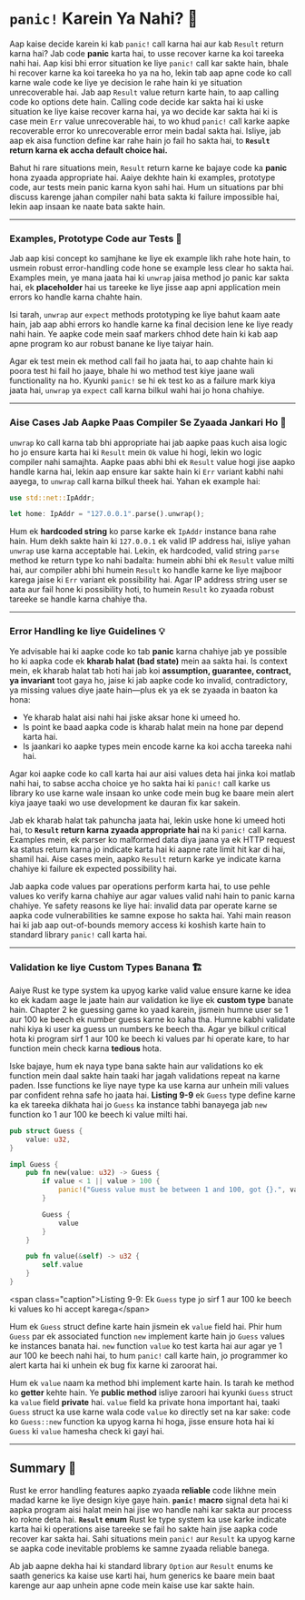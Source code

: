 # `panic!` Karein Ya Nahi? 🤔

Aap kaise decide karein ki kab `panic!` call karna hai aur kab `Result` return karna hai? Jab code **panic** karta hai, to usse recover karne ka koi tareeka nahi hai. Aap kisi bhi error situation ke liye `panic!` call kar sakte hain, bhale hi recover karne ka koi tareeka ho ya na ho, lekin tab aap apne code ko call karne wale code ke liye ye decision le rahe hain ki ye situation unrecoverable hai. Jab aap `Result` value return karte hain, to aap calling code ko options dete hain. Calling code decide kar sakta hai ki uske situation ke liye kaise recover karna hai, ya wo decide kar sakta hai ki is case mein `Err` value unrecoverable hai, to wo khud `panic!` call karke aapke recoverable error ko unrecoverable error mein badal sakta hai. Isliye, jab aap ek aisa function define kar rahe hain jo fail ho sakta hai, to **`Result` return karna ek accha default choice hai.**

Bahut hi rare situations mein, `Result` return karne ke bajaye code ka **panic** hona zyaada appropriate hai. Aaiye dekhte hain ki examples, prototype code, aur tests mein panic karna kyon sahi hai. Hum un situations par bhi discuss karenge jahan compiler nahi bata sakta ki failure impossible hai, lekin aap insaan ke naate bata sakte hain.

-----

### Examples, Prototype Code aur Tests 🧪

Jab aap kisi concept ko samjhane ke liye ek example likh rahe hote hain, to usmein robust error-handling code hone se example less clear ho sakta hai. Examples mein, ye mana jaata hai ki `unwrap` jaisa method jo panic kar sakta hai, ek **placeholder** hai us tareeke ke liye jisse aap apni application mein errors ko handle karna chahte hain.

Isi tarah, `unwrap` aur `expect` methods prototyping ke liye bahut kaam aate hain, jab aap abhi errors ko handle karne ka final decision lene ke liye ready nahi hain. Ye aapke code mein saaf markers chhod dete hain ki kab aap apne program ko aur robust banane ke liye taiyar hain.

Agar ek test mein ek method call fail ho jaata hai, to aap chahte hain ki poora test hi fail ho jaaye, bhale hi wo method test kiye jaane wali functionality na ho. Kyunki `panic!` se hi ek test ko as a failure mark kiya jaata hai, `unwrap` ya `expect` call karna bilkul wahi hai jo hona chahiye.

-----

### Aise Cases Jab Aapke Paas Compiler Se Zyaada Jankari Ho 🧠

`unwrap` ko call karna tab bhi appropriate hai jab aapke paas kuch aisa logic ho jo ensure karta hai ki `Result` mein `Ok` value hi hogi, lekin wo logic compiler nahi samajhta. Aapke paas abhi bhi ek `Result` value hogi jise aapko handle karna hai, lekin aap ensure kar sakte hain ki `Err` variant kabhi nahi aayega, to `unwrap` call karna bilkul theek hai. Yahan ek example hai:

```rust
use std::net::IpAddr;

let home: IpAddr = "127.0.0.1".parse().unwrap();
```

Hum ek **hardcoded string** ko parse karke ek `IpAddr` instance bana rahe hain. Hum dekh sakte hain ki `127.0.0.1` ek valid IP address hai, isliye yahan `unwrap` use karna acceptable hai. Lekin, ek hardcoded, valid string `parse` method ke return type ko nahi badalta: humein abhi bhi ek `Result` value milti hai, aur compiler abhi bhi humein `Result` ko handle karne ke liye majboor karega jaise ki `Err` variant ek possibility hai. Agar IP address string user se aata aur fail hone ki possibility hoti, to humein `Result` ko zyaada robust tareeke se handle karna chahiye tha.

-----

### Error Handling ke liye Guidelines 💡

Ye advisable hai ki aapke code ko tab **panic** karna chahiye jab ye possible ho ki aapka code ek **kharab halat (bad state)** mein aa sakta hai. Is context mein, ek kharab halat tab hoti hai jab koi **assumption, guarantee, contract, ya invariant** toot gaya ho, jaise ki jab aapke code ko invalid, contradictory, ya missing values diye jaate hain—plus ek ya ek se zyaada in baaton ka hona:

  * Ye kharab halat aisi nahi hai jiske aksar hone ki umeed ho.
  * Is point ke baad aapka code is kharab halat mein na hone par depend karta hai.
  * Is jaankari ko aapke types mein encode karne ka koi accha tareeka nahi hai.

Agar koi aapke code ko call karta hai aur aisi values deta hai jinka koi matlab nahi hai, to sabse accha choice ye ho sakta hai ki `panic!` call karke us library ko use karne wale insaan ko unke code mein bug ke baare mein alert kiya jaaye taaki wo use development ke dauran fix kar sakein.

Jab ek kharab halat tak pahuncha jaata hai, lekin uske hone ki umeed hoti hai, to **`Result` return karna zyaada appropriate hai** na ki `panic!` call karna. Examples mein, ek parser ko malformed data diya jaana ya ek HTTP request ka status return karna jo indicate karta hai ki aapne rate limit hit kar di hai, shamil hai. Aise cases mein, aapko `Result` return karke ye indicate karna chahiye ki failure ek expected possibility hai.

Jab aapka code values par operations perform karta hai, to use pehle values ko verify karna chahiye aur agar values valid nahi hain to panic karna chahiye. Ye safety reasons ke liye hai: invalid data par operate karne se aapka code vulnerabilities ke samne expose ho sakta hai. Yahi main reason hai ki jab aap out-of-bounds memory access ki koshish karte hain to standard library `panic!` call karta hai.

-----

### Validation ke liye Custom Types Banana 🏗️

Aaiye Rust ke type system ka upyog karke valid value ensure karne ke idea ko ek kadam aage le jaate hain aur validation ke liye ek **custom type** banate hain. Chapter 2 ke guessing game ko yaad karein, jismein humne user se 1 aur 100 ke beech ek number guess karne ko kaha tha. Humne kabhi validate nahi kiya ki user ka guess un numbers ke beech tha. Agar ye bilkul critical hota ki program sirf 1 aur 100 ke beech ki values par hi operate kare, to har function mein check karna **tedious** hota.

Iske bajaye, hum ek naya type bana sakte hain aur validations ko ek function mein daal sakte hain taaki har jagah validations repeat na karne paden. Isse functions ke liye naye type ka use karna aur unhein mili values par confident rehna safe ho jaata hai. **Listing 9-9** ek `Guess` type define karne ka ek tareeka dikhata hai jo `Guess` ka instance tabhi banayega jab `new` function ko 1 aur 100 ke beech ki value milti hai.

```rust
pub struct Guess {
    value: u32,
}

impl Guess {
    pub fn new(value: u32) -> Guess {
        if value < 1 || value > 100 {
            panic!("Guess value must be between 1 and 100, got {}.", value);
        }

        Guess {
            value
        }
    }

    pub fn value(&self) -> u32 {
        self.value
    }
}
```

\<span class="caption"\>Listing 9-9: Ek `Guess` type jo sirf 1 aur 100 ke beech ki values ko hi accept karega\</span\>

Hum ek `Guess` struct define karte hain jismein ek `value` field hai. Phir hum `Guess` par ek associated function `new` implement karte hain jo `Guess` values ke instances banata hai. `new` function `value` ko test karta hai aur agar ye 1 aur 100 ke beech nahi hai, to hum `panic!` call karte hain, jo programmer ko alert karta hai ki unhein ek bug fix karne ki zaroorat hai.

Hum ek `value` naam ka method bhi implement karte hain. Is tarah ke method ko **getter** kehte hain. Ye **public method** isliye zaroori hai kyunki `Guess` struct ka `value` field **private** hai. `value` field ka private hona important hai, taaki `Guess` struct ka use karne wala code `value` ko directly set na kar sake: code ko `Guess::new` function ka upyog karna hi hoga, jisse ensure hota hai ki `Guess` ki `value` hamesha check ki gayi hai.

-----

## Summary 📝

Rust ke error handling features aapko zyaada **reliable** code likhne mein madad karne ke liye design kiye gaye hain. **`panic!` macro** signal deta hai ki aapka program aisi halat mein hai jise wo handle nahi kar sakta aur process ko rokne deta hai. **`Result` enum** Rust ke type system ka use karke indicate karta hai ki operations aise tareeke se fail ho sakte hain jise aapka code recover kar sakta hai. Sahi situations mein `panic!` aur `Result` ka upyog karne se aapka code inevitable problems ke samne zyaada reliable banega.

Ab jab aapne dekha hai ki standard library `Option` aur `Result` enums ke saath generics ka kaise use karti hai, hum generics ke baare mein baat karenge aur aap unhein apne code mein kaise use kar sakte hain.
